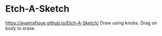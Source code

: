# Etch-A-Sketch
https://ayanrafique.github.io/Etch-A-Sketch/
Draw using knobs. Drag on body to erase. 
